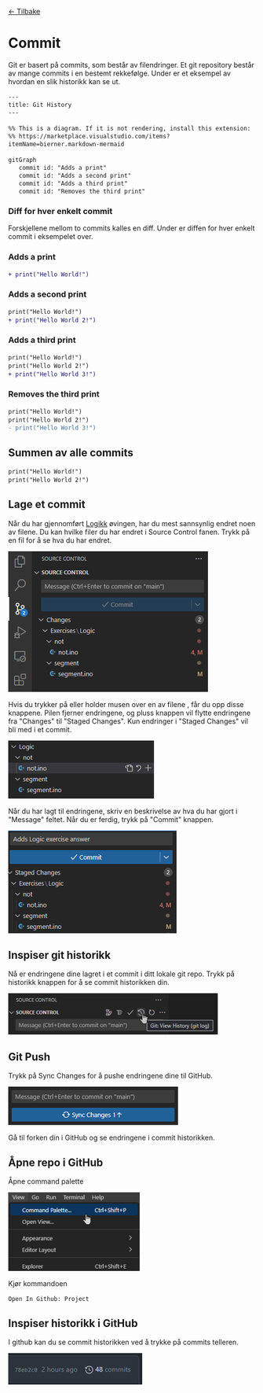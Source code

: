 [<- Tilbake](/README.md#arbeidskrav)

# Commit

Git er basert på commits, som består av filendringer. Et git repository består av mange commits i en bestemt rekkefølge. Under er et eksempel av hvordan en slik historikk kan se ut.

```mermaid
---
title: Git History
---

%% This is a diagram. If it is not rendering, install this extension:
%% https://marketplace.visualstudio.com/items?itemName=bierner.markdown-mermaid

gitGraph
   commit id: "Adds a print"
   commit id: "Adds a second print"
   commit id: "Adds a third print"
   commit id: "Removes the third print"
```

### Diff for hver enkelt commit

Forskjellene mellom to commits kalles en diff. Under er diffen for hver enkelt commit i eksempelet over.

### Adds a print

```diff
+ print("Hello World!")
```

### Adds a second print

```diff
print("Hello World!")
+ print("Hello World 2!")
```

### Adds a third print

```diff
print("Hello World!")
print("Hello World 2!")
+ print("Hello World 3!")
```

### Removes the third print

```diff
print("Hello World!")
print("Hello World 2!")
- print("Hello World 3!")
```

## Summen av alle commits

```diff
print("Hello World!")
print("Hello World 2!")
```

## Lage et commit

Når du har gjennomført [Logikk](/Exercises/Logic/README.md) øvingen, har du mest sannsynlig endret noen av filene. Du kan hvilke filer du har endret i Source Control fanen. Trykk på en fil for å se hva du har endret.

![Source Control](assets/source-control.png)

Hvis du trykker på eller holder musen over en av filene , får du opp disse knappene. Pilen fjerner endringene, og pluss knappen vil flytte endringene fra "Changes" til "Staged Changes". Kun endringer i "Staged Changes" vil bli med i et commit.

![Stage button](assets/stage-button.png)

Når du har lagt til endringene, skriv en beskrivelse av hva du har gjort i "Message" feltet. Når du er ferdig, trykk på "Commit" knappen.

![Commit Message](commit-message.png)

## Inspiser git historikk

Nå er endringene dine lagret i et commit i ditt lokale git repo. Trykk på historikk knappen for å se commit historikken din.

![Open Git History](assets/open-git-history.png)

## Git Push

Trykk på Sync Changes for å pushe endringene dine til GitHub.

![Sync Changes](assets/sync-changes.png)

Gå til forken din i GitHub og se endringene i commit historikken.

## Åpne repo i GitHub

Åpne command palette

![Open Command Palette](assets/open-command-palette.png)

Kjør kommandoen

```
Open In Github: Project
```

## Inspiser historikk i GitHub

I github kan du se commit historikken ved å trykke på commits telleren.

![Open Github Commit History](assets/open-github-commit-history.png)
